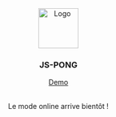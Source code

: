 
<div align="center">
    <img src="./resource/img/favicon.png" alt="Logo" width="80" height="80">
  <h3>JS-PONG</h3>
  <p>
    <a href="https://zougataga.github.io/js-pong/">Demo</a>
  </p><br>
  <span>Le mode online arrive bientôt !</span>
</div>
